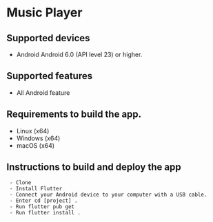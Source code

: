 # Music Player

## Supported devices
   - Android	Android 6.0 (API level 23) or higher.


## Supported features
  - All Android	feature
 

## Requirements to build the app.
   - Linux (x64)
  -  Windows (x64)
  - macOS (x64)

## Instructions to build and deploy the app
     - Clone
     - Install Flutter
     - Connect your Android device to your computer with a USB cable.
     - Enter cd [project] .
     - Run flutter pub get
     - Run flutter install .
